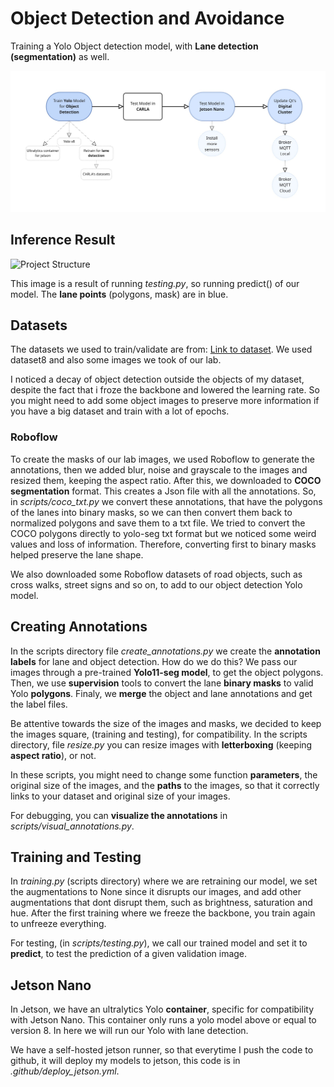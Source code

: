 # Object Detection and Avoidance

Training a Yolo Object detection model, with **Lane detection (segmentation)** as well.

![Project Structure](ADR/Fluxograma.jpg)

## Inference Result

![Project Structure](scripts/runs/segment/predict/0010.jpg)

This image is a result of running *testing.py*, so running predict() of our model. The **lane points** (polygons, mask) are in blue.

## Datasets

The datasets we used to train/validate are from: [Link to dataset](https://onedrive.live.com/?id=4EF9629CA3CB4B5E%213022&cid=4EF9629CA3CB4B5E&redeem=aHR0cHM6Ly8xZHJ2Lm1zL3UvcyFBbDVMeTZPY1l2bE9sMDQxNHNSb3BGVkgyOTVXP2U9Q2pjbDYy).
We used dataset8 and also some images we took of our lab.

I noticed a decay of object detection outside the objects of my dataset, despite the fact that i froze the backbone and lowered the learning rate. So you might need to add some object images to preserve more information if you have a big dataset and train with a lot of epochs.

### Roboflow

To create the masks of our lab images, we used Roboflow to generate the annotations, then we added blur, noise and grayscale to the images and resized them, keeping the aspect ratio. After this, we downloaded to **COCO segmentation** format. This creates a Json file with all the annotations. So, in *scripts/coco_txt.py* we convert these annotations, that have the polygons of the lanes into binary masks, so we can then convert them back to normalized polygons and save them to a txt file. We tried to convert the COCO polygons directly to yolo-seg txt format but we noticed some weird values and loss of information. Therefore, converting first to binary masks helped preserve the lane shape.

We also downloaded some Roboflow datasets of road objects, such as cross walks, street signs and so on, to add to our object detection Yolo model.

## Creating Annotations

In the scripts directory file *create_annotations.py* we create the **annotation labels** for lane and object detection. How do we do this? We pass our images through a pre-trained **Yolo11-seg model**, to get the object polygons. Then, we use **supervision** tools to convert the lane **binary masks** to valid Yolo **polygons**. Finaly, we **merge** the object and lane annotations and get the label files.

Be attentive towards the size of the images and masks, we decided to keep the images square, (training and testing), for compatibility. In the scripts directory, file *resize.py* you can resize images with **letterboxing** (keeping **aspect ratio**), or not.

In these scripts, you might need to change some function **parameters**, the original size of the images, and the **paths** to the images, so that it correctly links to your dataset and original size of your images.

For debugging, you can **visualize the annotations** in *scripts/visual_annotations.py*.

## Training and Testing

In *training.py* (scripts directory) where we are retraining our model, we set the augmentations to None since it disrupts our images, and add other augmentations that dont disrupt them, such as brightness, saturation and hue. After the first training where we freeze the backbone, you train again to unfreeze everything.

For testing, (in *scripts/testing.py*), we call our trained model and set it to **predict**, to test the prediction of a given validation image.

## Jetson Nano

In Jetson, we have an ultralytics Yolo **container**, specific for compatibility with Jetson Nano. This container only runs a yolo model above or equal to version 8. In here we will run our Yolo with lane detection.

We have a self-hosted jetson runner, so that everytime I push the code to github, it will deploy my models to jetson, this code is in *.github/deploy_jetson.yml*.
